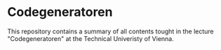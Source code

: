 # Codegeneratoren

This repository contains a summary of all contents tought in the lecture "Codegeneratoren" at the Technical Univeristy of Vienna.
